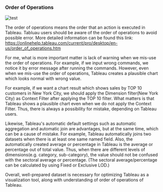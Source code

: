 ### Order of Operations

![test](https://user-images.githubusercontent.com/37023565/49418074-8d019100-f74e-11e8-87e8-8874823e7772.jpg)

The order of operations means the order that an action is executed in Tableau. Tabluau users should be aware of the order of operations to avoid possible error. 
More detailed information can be found this link: https://onlinehelp.tableau.com/current/pro/desktop/en-us/order_of_operations.htm

For me, what is more important matter is lack of warning when we mis-use the order of operations. For example, if we input wrong commands, we notice it by error message after running the commands. However, even when we mis-use the order of operations, Tableau creates a plausible chart which looks normal with wrong value. 

For example, if we want a chart result which shows sales by TOP 10 customers in New York City, we should apply the Dimension filter(New York City) as Context Filter after applying the TOP 10 filter. What matters is that Tableau shows a plausible chart even when we do not apply the Context Filter. Thus, there is always a possibility for mistake, depending on Tableau users.

Likewise, Tableau's automatic default settings such as automatic aggregation and automatic join are advantages, but at the same time, which can be a cause of mistake. For example, Tableau automatically joins two datasets when there is at least one same named field. Also, the automatically created average or percentage in Tableau is the average or percentage out of total value. Thus, when there are different levels of dimensions(e.g. category, sub-category), the value should not be confused with the sectoral average or percentage. (The sectoral average/percentage can be calculated by using Fixed or Exclusive LOD.)  

Overall, well-prepared dataset is necessary for optimizing Tableau as a visualization tool, along with understanding of order of operations of Tableau.
